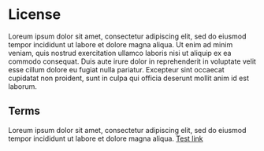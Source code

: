 # License
Loreum ipsum dolor sit amet, consectetur adipiscing elit, sed do eiusmod tempor incididunt ut labore et dolore magna aliqua. Ut enim ad minim veniam, quis nostrud exercitation ullamco laboris nisi ut aliquip ex ea commodo consequat. Duis aute irure dolor in reprehenderit in voluptate velit esse cillum dolore eu fugiat nulla pariatur. Excepteur sint occaecat cupidatat non proident, sunt in culpa qui officia deserunt mollit anim id est laborum.

## Terms
Loreum ipsum dolor sit amet, consectetur adipiscing elit, sed do eiusmod tempor incididunt ut labore et dolore magna aliqua.
[Test link](https://github.com/javaarchive/telescope-app)
